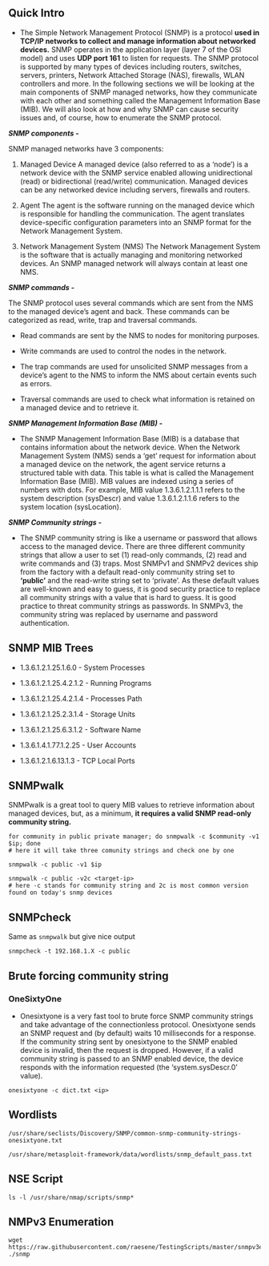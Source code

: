 ## Quick Intro

- The Simple Network Management Protocol (SNMP) is a protocol **used in TCP/IP networks to collect and manage information about networked devices.** SNMP operates in the application layer (layer 7 of the OSI model) and uses **UDP port 161** to listen for requests. The SNMP protocol is supported by many types of devices including routers, switches, servers, printers, Network Attached Storage (NAS), firewalls, WLAN controllers and more. In the following sections we will be looking at the main components of SNMP managed networks, how they communicate with each other and something called the Management Information Base (MIB). We will also look at how and why SNMP can cause security issues and, of course, how to enumerate the SNMP protocol.
    

***SNMP components -***

SNMP managed networks have 3 components:

1. Managed Device A managed device (also referred to as a ‘node’) is a network device with the SNMP service enabled allowing unidirectional (read) or bidirectional (read/write) communication. Managed devices can be any networked device including servers, firewalls and routers.
    
2. Agent The agent is the software running on the managed device which is responsible for handling the communication. The agent translates device-specific configuration parameters into an SNMP format for the Network Management System.
    
3. Network Management System (NMS) The Network Management System is the software that is actually managing and monitoring networked devices. An SNMP managed network will always contain at least one NMS.
    

***SNMP commands -***

The SNMP protocol uses several commands which are sent from the NMS to the managed device’s agent and back. These commands can be categorized as read, write, trap and traversal commands.

- Read commands are sent by the NMS to nodes for monitoring purposes.
    
- Write commands are used to control the nodes in the network.
    
- The trap commands are used for unsolicited SNMP messages from a device’s agent to the NMS to inform the NMS about certain events such as errors.
    
- Traversal commands are used to check what information is retained on a managed device and to retrieve it.
    

***SNMP Management Information Base (MIB) -***

- The SNMP Management Information Base (MIB) is a database that contains information about the network device. When the Network Management System (NMS) sends a ‘get’ request for information about a managed device on the network, the agent service returns a structured table with data. This table is what is called the Management Information Base (MIB). MIB values are indexed using a series of numbers with dots. For example, MIB value 1.3.6.1.2.1.1.1 refers to the system description (sysDescr) and value 1.3.6.1.2.1.1.6 refers to the system location (sysLocation).
    

***SNMP Community strings -***

- The SNMP community string is like a username or password that allows access to the managed device. There are three different community strings that allow a user to set (1) read-only commands, (2) read and write commands and (3) traps. Most SNMPv1 and SNMPv2 devices ship from the factory with a default read-only community string set to **‘public’** and the read-write string set to ‘private’. As these default values are well-known and easy to guess, it is good security practice to replace all community strings with a value that is hard to guess. It is good practice to threat community strings as passwords. In SNMPv3, the community string was replaced by username and password authentication.
    

## SNMP MIB Trees

- 1.3.6.1.2.1.25.1.6.0 - System Processes
    
- 1.3.6.1.2.1.25.4.2.1.2 - Running Programs
    
- 1.3.6.1.2.1.25.4.2.1.4 - Processes Path
    
- 1.3.6.1.2.1.25.2.3.1.4 - Storage Units
    
- 1.3.6.1.2.1.25.6.3.1.2 - Software Name
    
- 1.3.6.1.4.1.77.1.2.25 - User Accounts
    
- 1.3.6.1.2.1.6.13.1.3 - TCP Local Ports


## SNMPwalk

SNMPwalk is a great tool to query MIB values to retrieve information about managed devices, but, as a minimum, **it requires a valid SNMP read-only community string.**


```
for community in public private manager; do snmpwalk -c $community -v1 $ip; done
# here it will take three comunity strings and check one by one

snmpwalk -c public -v1 $ip

snmpwalk -c public -v2c <target-ip>
# here -c stands for community string and 2c is most common version found on today's snmp devices
```

## SNMPcheck

Same as `snmpwalk` but give nice output

```
snmpcheck -t 192.168.1.X -c public
```

## Brute forcing community string

### OneSixtyOne

- Onesixtyone is a very fast tool to brute force SNMP community strings and take advantage of the connectionless protocol. Onesixtyone sends an SNMP request and (by default) waits 10 milliseconds for a response. If the community string sent by onesixtyone to the SNMP enabled device is invalid, then the request is dropped. However, if a valid community string is passed to an SNMP enabled device, the device responds with the information requested (the ‘system.sysDescr.0’ value).

```
onesixtyone -c dict.txt <ip>
```



## Wordlists

```
/usr/share/seclists/Discovery/SNMP/common-snmp-community-strings-onesixtyone.txt

/usr/share/metasploit-framework/data/wordlists/snmp_default_pass.txt
```

## NSE Script

```
ls -l /usr/share/nmap/scripts/snmp*
```

## NMPv3 Enumeration

```
wget https://raw.githubusercontent.com/raesene/TestingScripts/master/snmpv3enum.rb; ./snmp
```